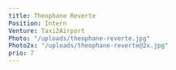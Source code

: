 ```yaml
---
title: Theophane Reverte
Position: Intern
Venture: Taxi2Airport
Photo: "/uploads/theophane-reverte.jpg"
Photo2x: "/uploads/theophane-reverte@2x.jpg"
prio: 7
---
```


